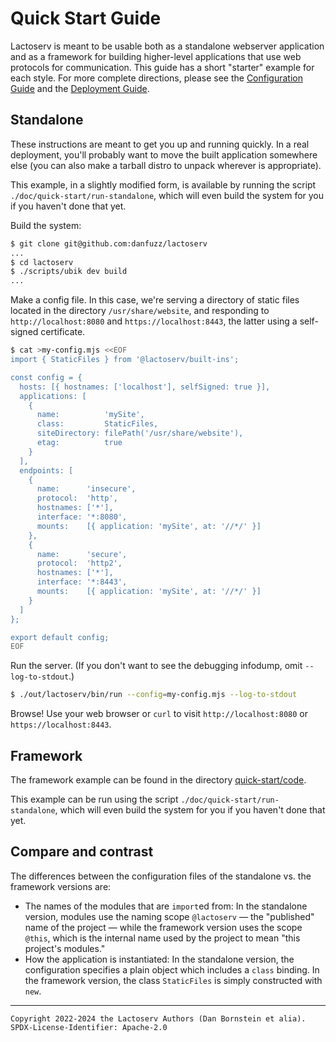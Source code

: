 Quick Start Guide
=================

Lactoserv is meant to be usable both as a standalone webserver application and
as a framework for building higher-level applications that use web protocols for
communication. This guide has a short "starter" example for each style. For more
complete directions, please see the [Configuration
Guide](./configuration/README.md) and the [Deployment Guide](./deployment.md).

## Standalone

These instructions are meant to get you up and running quickly. In a real
deployment, you'll probably want to move the built application somewhere else
(you can also make a tarball distro to unpack wherever is appropriate).

This example, in a slightly modified form, is available by running the script
`./doc/quick-start/run-standalone`, which will even build the system for you
if you haven't done that yet.

Build the system:

```bash
$ git clone git@github.com:danfuzz/lactoserv
...
$ cd lactoserv
$ ./scripts/ubik dev build
...
```

Make a config file. In this case, we're serving a directory of static files
located in the directory `/usr/share/website`, and responding to
`http://localhost:8080` and `https://localhost:8443`, the latter using a
self-signed certificate.

```bash
$ cat >my-config.mjs <<EOF
import { StaticFiles } from '@lactoserv/built-ins';

const config = {
  hosts: [{ hostnames: ['localhost'], selfSigned: true }],
  applications: [
    {
      name:          'mySite',
      class:         StaticFiles,
      siteDirectory: filePath('/usr/share/website'),
      etag:          true
    }
  ],
  endpoints: [
    {
      name:      'insecure',
      protocol:  'http',
      hostnames: ['*'],
      interface: '*:8080',
      mounts:    [{ application: 'mySite', at: '//*/' }]
    },
    {
      name:      'secure',
      protocol:  'http2',
      hostnames: ['*'],
      interface: '*:8443',
      mounts:    [{ application: 'mySite', at: '//*/' }]
    }
  ]
};

export default config;
EOF
```

Run the server. (If you don't want to see the debugging infodump, omit
`--log-to-stdout`.)

```bash
$ ./out/lactoserv/bin/run --config=my-config.mjs --log-to-stdout
```

Browse! Use your web browser or `curl` to visit `http://localhost:8080` or
`https://localhost:8443`.


## Framework

The framework example can be found in the directory
[quick-start/code](./quick-start/code).

This example can be run using the script `./doc/quick-start/run-standalone`,
which will even build the system for you if you haven't done that yet.

## Compare and contrast

The differences between the configuration files of the standalone vs. the
framework versions are:

* The names of the modules that are `import`ed from: In the standalone version,
  modules use the naming scope `@lactoserv` &mdash; the "published" name of the
  project &mdash; while the framework version uses the scope `@this`, which is
  the internal name used by the project to mean "this project's modules."
* How the application is instantiated: In the standalone version, the
  configuration specifies a plain object which includes a `class` binding. In
  the framework version, the class `StaticFiles` is simply constructed with
  `new`.

- - - - - - - - - -
```
Copyright 2022-2024 the Lactoserv Authors (Dan Bornstein et alia).
SPDX-License-Identifier: Apache-2.0
```
